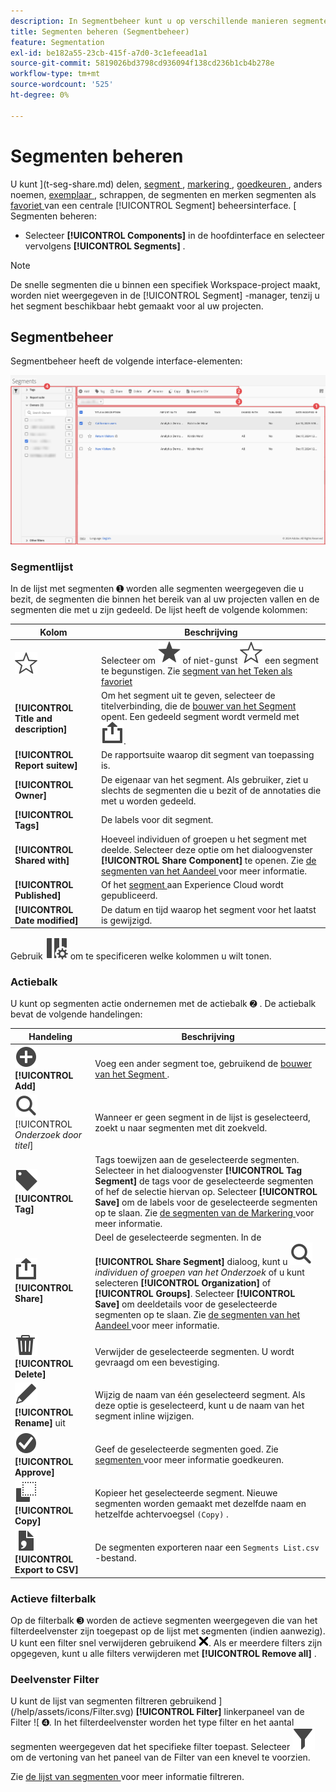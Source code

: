 ```yaml
---
description: In Segmentbeheer kunt u op verschillende manieren segmenten curven, zoals delen, filteren, labelen, goedkeuren, kopiëren, verwijderen en markeren als favorieten.
title: Segmenten beheren (Segmentbeheer)
feature: Segmentation
exl-id: be182a55-23cb-415f-a7d0-3c1efeead1a1
source-git-commit: 5819026bd3798cd936094f138cd236b1cb4b278e
workflow-type: tm+mt
source-wordcount: '525'
ht-degree: 0%

---
```


# Segmenten beheren


U kunt ](t-seg-share.md) delen, [ segment ](t-seg-filter.md), [ markering ](seg-tag.md), [ goedkeuren ](seg-approve.md), anders noemen, [ exemplaar ](seg-copy.md), schrappen, de segmenten en merken segmenten als [ favoriet ](t-seg-favorite.md) van een centrale [!UICONTROL Segment] beheersinterface. [ Segmenten beheren:

* Selecteer **[!UICONTROL Components]** in de hoofdinterface en selecteer vervolgens **[!UICONTROL Segments]** .


>[!NOTE]
>
>De snelle segmenten die u binnen een specifiek Workspace-project maakt, worden niet weergegeven in de [!UICONTROL Segment] -manager, tenzij u het segment beschikbaar hebt gemaakt voor al uw projecten.
>

## Segmentbeheer

Segmentbeheer heeft de volgende interface-elementen:

![ interface van het Segment ](assets/segments-manager.png)

### Segmentlijst

In de lijst met segmenten ➊ worden alle segmenten weergegeven die u bezit, de segmenten die binnen het bereik van al uw projecten vallen en de segmenten die met u zijn gedeeld. De lijst heeft de volgende kolommen:

| Kolom | Beschrijving |
| --- | --- | 
| ![ StarOutline ](/help/assets/icons/StarOutline.svg) | Selecteer om ![ Ster ](/help/assets/icons/Star.svg) of niet-gunst ![ StarOutline ](/help/assets/icons/StarOutline.svg) een segment te begunstigen. Zie [ segment van het Teken als favoriet ](t-seg-favorite.md) |
| **[!UICONTROL Title and description]** | Om het segment uit te geven, selecteer de titelverbinding, die de [ bouwer van het Segment ](seg-build.md) opent. Een gedeeld segment wordt vermeld met ![ Aandeel ](/help/assets/icons/ShareAlt.svg). |
| **[!UICONTROL Report suitew]** | De rapportsuite waarop dit segment van toepassing is. |
| **[!UICONTROL Owner]** | De eigenaar van het segment. Als gebruiker, ziet u slechts de segmenten die u bezit of de annotaties die met u worden gedeeld. |
| **[!UICONTROL Tags]** | De labels voor dit segment. |
| **[!UICONTROL Shared with]** | Hoeveel individuen of groepen u het segment met deelde. Selecteer deze optie om het dialoogvenster **[!UICONTROL Share Component]** te openen. Zie [ de segmenten van het Aandeel ](t-seg-share.md) voor meer informatie. |
| **[!UICONTROL Published]** | Of het [ segment ](seg-publish.md) aan Experience Cloud wordt gepubliceerd. |
| **[!UICONTROL Date modified]** | De datum en tijd waarop het segment voor het laatst is gewijzigd. |

Gebruik ![ ColumnSetting ](/help/assets/icons/ColumnSetting.svg) om te specificeren welke kolommen u wilt tonen.

### Actiebalk

U kunt op segmenten actie ondernemen met de actiebalk ➋ . De actiebalk bevat de volgende handelingen:

| Handeling | Beschrijving |
|---|---|
| ![ AddCircle ](/help/assets/icons/AddCircle.svg) **[!UICONTROL Add]** | Voeg een ander segment toe, gebruikend de [ bouwer van het Segment ](seg-build.md). |
| ![ Onderzoek ](/help/assets/icons/Search.svg) [!UICONTROL *Onderzoek door titel*] | Wanneer er geen segment in de lijst is geselecteerd, zoekt u naar segmenten met dit zoekveld. |
| ![ Etiket ](/help/assets/icons/Label.svg) **[!UICONTROL Tag]** | Tags toewijzen aan de geselecteerde segmenten. Selecteer in het dialoogvenster **[!UICONTROL Tag Segment]** de tags voor de geselecteerde segmenten of hef de selectie hiervan op. Selecteer **[!UICONTROL Save]** om de labels voor de geselecteerde segmenten op te slaan. Zie [ de segmenten van de Markering ](seg-tag.md) voor meer informatie. |
| ![ Aandeel ](/help/assets/icons/ShareAlt.svg) **[!UICONTROL Share]** | Deel de geselecteerde segmenten. In de **[!UICONTROL Share Segment]** dialoog, kunt u ![ Onderzoek ](/help/assets/icons/Search.svg) *individuen of groepen van het Onderzoek* of u kunt selecteren **[!UICONTROL Organization]** of **[!UICONTROL Groups]**. Selecteer **[!UICONTROL Save]** om deeldetails voor de geselecteerde segmenten op te slaan. Zie [ de segmenten van het Aandeel ](t-seg-share.md) voor meer informatie. |
| ![ Schrapping ](/help/assets/icons/Delete.svg) **[!UICONTROL Delete]** | Verwijder de geselecteerde segmenten. U wordt gevraagd om een bevestiging. |
| ![ geef ](/help/assets/icons/Edit.svg) **[!UICONTROL Rename]** uit | Wijzig de naam van één geselecteerd segment. Als deze optie is geselecteerd, kunt u de naam van het segment inline wijzigen. |
| ![ CheckmarkCircle ](/help/assets/icons/CheckmarkCircle.svg) **[!UICONTROL Approve]** | Geef de geselecteerde segmenten goed. Zie [ segmenten ](seg-approve.md) voor meer informatie goedkeuren. |
| ![ Exemplaar ](/help/assets/icons/Copy.svg) **[!UICONTROL Copy]** | Kopieer het geselecteerde segment. Nieuwe segmenten worden gemaakt met dezelfde naam en hetzelfde achtervoegsel `(Copy)` . |
| ![ FileCSV ](/help/assets/icons/FileCSV.svg) **[!UICONTROL Export to CSV]** | De segmenten exporteren naar een `Segments List.csv` -bestand. |

### Actieve filterbalk

Op de filterbalk ➌ worden de actieve segmenten weergegeven die van het filterdeelvenster zijn toegepast op de lijst met segmenten (indien aanwezig). U kunt een filter snel verwijderen gebruikend ![ CrossSize75 ](/help/assets/icons/CrossSize75.svg). Als er meerdere filters zijn opgegeven, kunt u alle filters verwijderen met **[!UICONTROL Remove all]** .

### Deelvenster Filter

U kunt de lijst van segmenten filtreren gebruikend ](/help/assets/icons/Filter.svg) **[!UICONTROL Filter]** linkerpaneel van de Filter ![ ➍. In het filterdeelvenster worden het type filter en het aantal segmenten weergegeven dat het specifieke filter toepast. Selecteer ![ Filter ](/help/assets/icons/Filter.svg) om de vertoning van het paneel van de Filter van een knevel te voorzien.

Zie [ de lijst van segmenten ](t-seg-filter.md) voor meer informatie filtreren.


<!--

The Segment Manager offers many ways of curating segments, such as sharing, filtering, tagging, approving, copying, deleting, and marking as favorites.

The Analytics Segment Manager shows you all the segments you own and that have been shared with you. Admin-level users can see all segments in the organization. This overview presents the user interface and the capabilities of the Segment Manager. 

![Segments manager](assets/segments-manager.png)

## Access the Segment Manager

1. In Adobe Analytics, select the **[!UICONTROL Components]** tab, then select **[!UICONTROL Segments]**.

   Or 

   In an existing report, select the Segments icon ![](https://spectrum.adobe.com/static/icons/workflow_18/Smock_Segmentation_18_N.svg) in the left navigation, then select **[!UICONTROL Manage]**.

## Available actions in the Segment Manager

In the Segment Manager, you can:

* [Filter segments](/help/components/segmentation/segmentation-workflow/t-seg-filter.md)

* [Mark segments as favorites](/help/components/segmentation/segmentation-workflow/t-seg-favorite.md)

* [Approve segments](/help/components/segmentation/segmentation-workflow/seg-approve.md)

* [Tag segments](/help/components/segmentation/segmentation-workflow/seg-tag.md)

* [Share segments](/help/components/segmentation/segmentation-workflow/t-seg-share.md)

* Export a segment to a CSV file.

* [Copy segments](/help/components/segmentation/segmentation-workflow/seg-copy.md)

* [Delete segments](/help/components/segmentation/segmentation-workflow/seg-delete.md)

## Configure columns

You can configure the information displayed for each segment in the Segment Manager by configuring the columns that are displayed.

To configure the visible columns in the Segment Manager:

1. In Adobe Analytics, select the **[!UICONTROL Components]** tab, then select **[!UICONTROL Segments]**. 

1. In the Segment Manager, select the **Customize columns** icon ![Customize columns icon](assets/customize-columns-icon.png), then select the columns that you want to be displayed in the Segment Manager.

   The following columns are available:

   | Column title | Description  |
   |---|---|
   | Title and description | These values are provided in the Segment builder. To edit the title and description, select the title link to open the Segment builder.  |
   | Favorites  | Displays star icons next to each segment, allowing you to mark segments as favorites. For more information, see [Mark segments as favorites](/help/components/segmentation/segmentation-workflow/t-seg-favorite.md). |
   | Report suites  | This column indicates in which report suite the segment was last saved.  |
   | Owner  | Indicates who owns the segment. As a non-Admin, you can see only segments you own or those that were shared with you.  |
   | Tags (not checked in column selector, hence column not appearing)  | Tags that were applied to the segment, either by you or by people who shared the segment with you.  |
   | Shared with  | Lists individuals or groups (Admin only) or All (Admin only) that you shared the segment with. <p>When a segment is being shared by you or with you, a share icon displays next to the segment name.</p>|
   | Date modified  | Shows the date that the segment was last modified.  |
   | Used in | Shows where segments are currently being used, and how many times they are being used in each area. <p>For example, if the segment is being used in 40 projects and 2 alerts, then the value of this column shows as [!UICONTROL **42 components**].</p> <p>Select the value in this column to see the breakdown of where the segments are being used (for example, [!UICONTROL **Projects (40)**], [!UICONTROL **Alerts (2)**]). Furthermore, you can view the list of items where the segments are being used. For example, so see the list of projects where they are being used, select the [!UICONTROL **Projects (40)**] link.</p><p>Each of the following areas shows the number of instances of segments being used in that area:</p>  <ul><li>[!UICONTROL **Projects**]<p>Contains segments that were [created in the segment builder](/help/components/segmentation/segmentation-workflow/seg-build.md) and are available for all projects.</p></li><li>[!UICONTROL **Ad hoc components**]<p>Contains segments that were [created as quick segments](/help/analyze/analysis-workspace/components/segments/quick-segments.md) and are available only within a single project.</p></li><li>[!UICONTROL **Scheduled projects**]</li><li>[!UICONTROL **Mobile Scorecards**]</li><li>[!UICONTROL **Annotations**]</li><li>[!UICONTROL **Alerts**]</li><li>[!UICONTROL **Calculated metrics**]</li><li>[!UICONTROL **Report Builder**]<p>Selecting this option downloads a CSV file, with the following columns of data:</p><ul><li>Report Builder Name</li><li>Last accessed</li><li>Last accessed IMS User ID</li><li>Last accessed user name</li></ul><p>When viewing information for Report Builder, usage information is available starting in September 2024.</p></li></ul><p>This information can help you determine whether a component is valuable to users in your organization, where it is used, and if it needs to be deleted or modified.</p><p>Consider the following when viewing this column:</p><ul><li>This information is available only to system administrators.</li><li>The [!UICONTROL **Used in**] column does not display by default. [Configure columns](#configure-columns) to display it.</li><li>If a segment includes another segment in its definition, any use of that segment is not shown in the [!UICONTROL **Used in**] column. If a segment is included in the definition of another type of component (such as a calculated metric), then usage is shown in the [!UICONTROL **Used in**] column.</li><li>This information does not include usage from the API or Data Warehouse.</li><li>If there is no data in this column for a given component but it has a [!UICONTROL **Last used**] date, the component might have been used in an analysis without being saved.</li><li>Usage information is available starting in September 2023.</li></ul><p>You can use the [Data Dictionary](/help/analyze/analysis-workspace/components/data-dictionary/data-dictionary-overview.md) along with this information to help you keep track of and better understand how components are being used in your organization.</p>  |
   | Last used | Shows the date when the segment was last used in any of the following component types: <ul><li>Alerts</li><li>Calculated metrics</li><li>Projects</li><li>Scheduled projects</li><li>Segments</li></ul> <p>This information can help you determine whether a component is valuable to users in your organization, where it is used, and if it needs to be deleted or modified.</p><p>Consider the following when viewing this column:</p><ul><li>This information does not include usage from the API, Report Builder, or Data Warehouse.</li><li>For some components, this column might not contain data if the component was last used prior to September 2023.</li><li>This information is available only to system administrators.</li></ul><p>You can use the [Data Dictionary](/help/analyze/analysis-workspace/components/data-dictionary/data-dictionary-overview.md) along with this information to help you keep track of and better understand how components are being used in your organization. |
   
   {style="table-layout:auto"}

## How-To Video {#section_B3C5DA22DC5248DBA17C56E03DA2D4F2}

This [Adobe Analytics video](https://experienceleague.adobe.com/docs/analytics-learn/tutorials/components/segmentation/segment-management-and-sharing.html) gives a short overview of how to use the Segment Manager.

-->